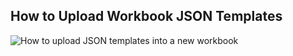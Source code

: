 ## How to Upload Workbook JSON Templates

![How to upload JSON templates into a new workbook](https://github.com/ko-sharon/AzureSentinel/blob/master/Supporting/Guide_UploadingWorkbooks.gif)
